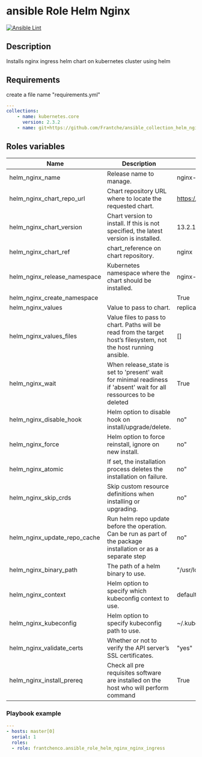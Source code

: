 # ansible Role Helm Nginx

[![Ansible Lint](https://github.com/Frantche/ansible_role_helm_nginx_nginx/actions/workflows/ansible-lint.yml/badge.svg)](https://github.com/Frantche/ansible_role_helm_nginx_nginx/actions/workflows/ansible-lint.yml)

## Description

Installs nginx ingress helm chart on kubernetes cluster using helm

## Requirements

create a file name "requirements.yml"
```yaml
---
collections:
    - name: kubernetes.core
      version: 2.3.2
    - name: git+https://github.com/Frantche/ansible_collection_helm_nginx_wrapper.git,main
```

## Roles variables

| Name                   | Description                                                                                                         | Value                              |
| ---------------------- | ------------------------------------------------------------------------------------------------------------------- | ---------------------------------- |
| helm_nginx_name              | Release name to manage.                                                                                             | nginx-bitnami                      |
| helm_nginx_chart_repo_url    | Chart repository URL where to locate the requested chart.                                                           | https://charts.bitnami.com/bitnami |
| helm_nginx_chart_version     | Chart version to install. If this is not specified, the latest version is installed.                                | 13.2.10                            |
| helm_nginx_chart_ref         | chart_reference on chart repository.                                                                                | nginx                              |
| helm_nginx_release_namespace | Kubernetes namespace where the chart should be installed.                                                           | nginx-bitnami                      |
| helm_nginx_create_namespace  |                                                                                                                     | True                               |
| helm_nginx_values            | Value to pass to chart.                                                                                             | replicaCount: 2                    |
| helm_nginx_values_files      | Value files to pass to chart. Paths will be read from the target host’s filesystem, not the host running ansible.   | []                                 |
| helm_nginx_wait              | When release_state is set to 'present' wait for minimal readiness if 'absent' wait for all ressources to be deleted | True                               |
| helm_nginx_disable_hook      | Helm option to disable hook on install/upgrade/delete.                                                              | no"                                |
| helm_nginx_force             | Helm option to force reinstall, ignore on new install.                                                              | no"                                |
| helm_nginx_atomic            | If set, the installation process deletes the installation on failure.                                               | no"                                |
| helm_nginx_skip_crds         | Skip custom resource definitions when installing or upgrading.                                                      | no"                                |
| helm_nginx_update_repo_cache | Run helm repo update before the operation. Can be run as part of the package installation or as a separate step     | no"                                |
| helm_nginx_binary_path       | The path of a helm binary to use.                                                                                   | "/usr/local/bin"                   |
| helm_nginx_context           | Helm option to specify which kubeconfig context to use.                                                             | default                            |
| helm_nginx_kubeconfig        | Helm option to specify kubeconfig path to use.                                                                      | ~/.kube/config                     |
| helm_nginx_validate_certs    | Whether or not to verify the API server’s SSL certificates.                                                         | "yes"                              |
| helm_nginx_install_prereq    | Check all pre requisites software are installed on the host who will perform command                                | True                               |


### Playbook example


```yaml
---
- hosts: master[0]
  serial: 1
  roles:
  - role: frantchenco.ansible_role_helm_nginx_nginx_ingress
```